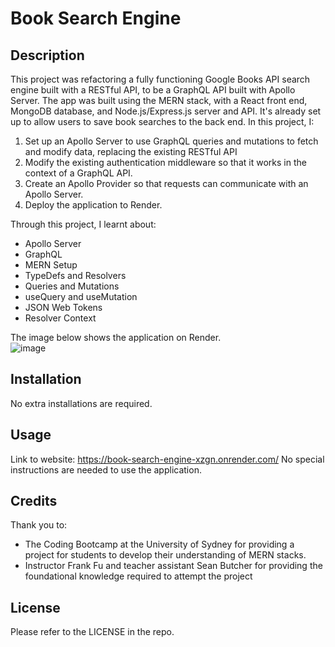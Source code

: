 # Book Search Engine

## Description

This project was refactoring a fully functioning Google Books API search engine built with a RESTful API, to be a GraphQL API built with Apollo Server. The app was built using the MERN stack, with a React front end, MongoDB database, and Node.js/Express.js server and API. It's already set up to allow users to save book searches to the back end. In this project, I:

1. Set up an Apollo Server to use GraphQL queries and mutations to fetch and modify data, replacing the existing RESTful API
2. Modify the existing authentication middleware so that it works in the context of a GraphQL API.
3. Create an Apollo Provider so that requests can communicate with an Apollo Server.
4. Deploy the application to Render.

Through this project, I learnt about:

- Apollo Server
- GraphQL
- MERN Setup
- TypeDefs and Resolvers
- Queries and Mutations
- useQuery and useMutation
- JSON Web Tokens
- Resolver Context

The image below shows the application on Render.  
![image](https://github.com/user-attachments/assets/fd6adfd4-bf54-41db-a5e2-3cf344deefc1)


## Installation

No extra installations are required.

## Usage

Link to website: https://book-search-engine-xzgn.onrender.com/
No special instructions are needed to use the application.

## Credits

Thank you to:

- The Coding Bootcamp at the University of Sydney for providing a project for students to develop their understanding of MERN stacks.
- Instructor Frank Fu and teacher assistant Sean Butcher for providing the foundational knowledge required to attempt the project

## License

Please refer to the LICENSE in the repo.
